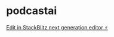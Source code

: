 # podcastai

[Edit in StackBlitz next generation editor ⚡️](https://stackblitz.com/~/github.com/drkaischulzewundling/podcastai)
